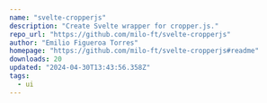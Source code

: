 ```yaml
---
name: "svelte-cropperjs"
description: "Create Svelte wrapper for cropper.js."
repo_url: "https://github.com/milo-ft/svelte-cropperjs"
author: "Emilio Figueroa Torres"
homepage: "https://github.com/milo-ft/svelte-cropperjs#readme"
downloads: 20
updated: "2024-04-30T13:43:56.358Z"
tags: 
  - ui
---
```

